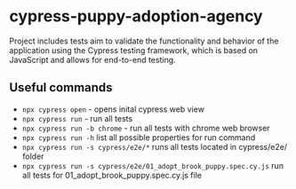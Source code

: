 # cypress-puppy-adoption-agency

Project includes tests aim to validate the functionality and behavior of the application using the Cypress testing framework, which is based on JavaScript and allows for end-to-end testing.

## Useful commands

- `npx cypress open` - opens inital cypress web view
- `npx cypress run` - run all tests
- `npx cypress run -b chrome` - run all tests with chrome web browser
- `npx cypress run -h` list all possible properties for run command
- `npx cypress run -s cypress/e2e/*` runs all tests located in cypress/e2e/ folder
- `npx cypress run -s cypress/e2e/01_adopt_brook_puppy.spec.cy.js` run all tests for 01_adopt_brook_puppy.spec.cy.js file
